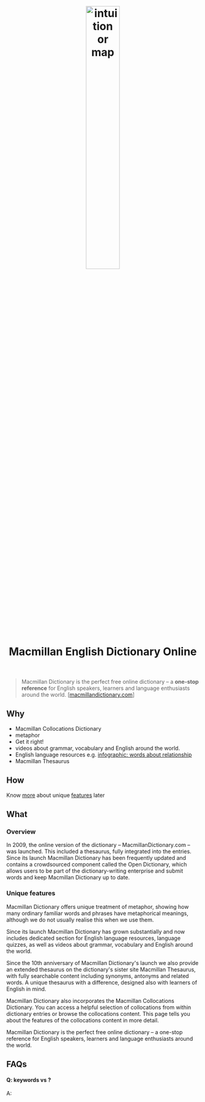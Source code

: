 <h1 align="center">
<br>
	<a href="https://www.macmillandictionary.com/about.html">
  <img src="https://i.imgur.com/fg7zLIC.jpeg" alt="intuition or map" width=42%">
  </a>
  <br><br>
Macmillan English Dictionary Online  <br><br>
</h1>

> Macmillan Dictionary is the perfect free online dictionary – a **one-stop reference** for English speakers, learners and language enthusiasts around the world. [[macmillandictionary.com](https://www.macmillandictionary.com/about.html)]

## Why 

* Macmillan Collocations Dictionary
* metaphor
* Get it right!
* videos about grammar, vocabulary and English around the world.
* English language resources e.g. [infographic: words about relationship](https://www.macmillandictionary.com/external/pdf/infographics-love-thermometer.pdf?version=4.0.44)
* Macmillan Thesaurus

## How

Know [more](https://www.macmillandictionary.com/endorsements/what-you-like-best.html) about unique [features](https://www.macmillandictionary.com/about.html) later

## What 

### Overview

In 2009, the online version of the dictionary – MacmillanDictionary.com – was launched. This included a thesaurus, fully integrated into the entries. Since its launch Macmillan Dictionary has been frequently updated and contains a crowdsourced component called the Open Dictionary, which allows users to be part of the dictionary-writing enterprise and submit words and keep Macmillan Dictionary up to date.

### Unique features

Macmillan Dictionary offers unique treatment of metaphor, showing how many ordinary familiar words and phrases have metaphorical meanings, although we do not usually realise this when we use them.

Since its launch Macmillan Dictionary has grown substantially and now includes dedicated section for English language resources, language quizzes, as well as videos about grammar, vocabulary and English around the world.

Since the 10th anniversary of Macmillan Dictionary's launch we also provide an extended thesaurus on the dictionary's sister site Macmillan Thesaurus, with fully searchable content including synonyms, antonyms and related words. A unique thesaurus with a difference, designed also with learners of English in mind.

Macmillan Dictionary also incorporates the Macmillan Collocations Dictionary. You can access a helpful selection of collocations from within dictionary entries or browse the collocations content. This page tells you about the features of the collocations content in more detail.

Macmillan Dictionary is the perfect free online dictionary – a one-stop reference for English speakers, learners and language enthusiasts around the world.

## FAQs

#### Q: keywords vs ?

A: 


